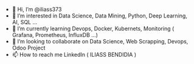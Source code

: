 - 👋 Hi, I’m @iliass373
- 👀 I’m interested in Data Science, Data Mining, Python, Deep Learning, AI, SQL ...
- 🌱 I’m currently learning Devops, Docker, Kubernets, Monitoring ( Grafana, Prometheus, InfluxDB ...) 
- 💞️ I’m looking to collaborate on Data Science, Web Scrapping, Devops, Odoo Project
- 📫 How to reach me LinkedIn ( ILIASS BENDIDIA ) 

<!---
iliass373/iliass373 is a ✨ special ✨ repository because its `README.md` (this file) appears on your GitHub profile.
You can click the Preview link to take a look at your changes.
--->
